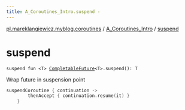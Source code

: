 ```yaml
---
title: A_Coroutines_Intro.suspend - 
---
```


[pl.mareklangiewicz.myblog.coroutines](../index.md) / [A_Coroutines_Intro](index.md) / [suspend](.)

# suspend

`suspend fun <T> `[`CompletableFuture`](http://docs.oracle.com/javase/6/docs/api/java/util/concurrent/CompletableFuture.html)`<T>.suspend(): T`

Wrap future in suspension point

``` kotlin
suspendCoroutine { continuation ->
        thenAccept { continuation.resume(it) }
    }
```

